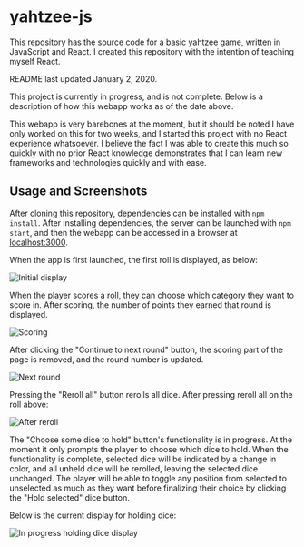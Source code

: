 # yahtzee-js

This repository has the source code for a basic yahtzee game, written in JavaScript
and React. I created this repository with the intention of teaching myself
React.

README last updated January 2, 2020.

This project is currently in progress, and is not complete. Below is a
description of how this webapp works as of the date above.

This webapp is very barebones at the moment, but it should be noted I have only
worked on this for two weeks, and I started this project with no React experience
whatsoever. I believe the fact I was able to create this much so quickly with
no prior React knowledge demonstrates that I can learn new frameworks and
technologies quickly and with ease.

## Usage and Screenshots

After cloning this repository, dependencies can be installed with `npm install`.
After installing dependencies, the server can be launched with `npm start`, and
then the webapp can be accessed in a browser at [localhost:3000](http://localhost:3000/).

When the app is first launched, the first roll is displayed, as below:

![Initial display](https://raw.githubusercontent/shanebishop/yahtzee-js/master/doc/img/initial-display.png)

When the player scores a roll, they can choose which category they want to score
in. After scoring, the number of points they earned that round is displayed.

![Scoring](https://raw.githubusercontent/shanebishop/yahtzee-js/master/doc/img/scoring.png)

After clicking the "Continue to next round" button, the scoring part of the page
is removed, and the round number is updated.

![Next round](https://raw.githubusercontent/shanebishop/yahtzee-js/master/doc/img/next-round.png)

Pressing the "Reroll all" button rerolls all dice. After pressing reroll all
on the roll above:

![After reroll](https://raw.github.com/shanebishop/yahtzee-js/master/doc/img/after-reroll.png?sanitize=true)

The "Choose some dice to hold" button's functionality is in progress. At the
moment it only prompts the player to choose which dice to hold. When the
functionality is complete, selected dice will be indicated by a change in color,
and all unheld dice will be rerolled, leaving the selected dice unchanged. The
player will be able to toggle any position from selected to unselected as much
as they want before finalizing their choice by clicking the "Hold selected" dice
button.

Below is the current display for holding dice:

![In progress holding dice display](https://raw.githubusercontent/shanebishop/yahtzee-js/master/doc/img/holding-dice.png)
